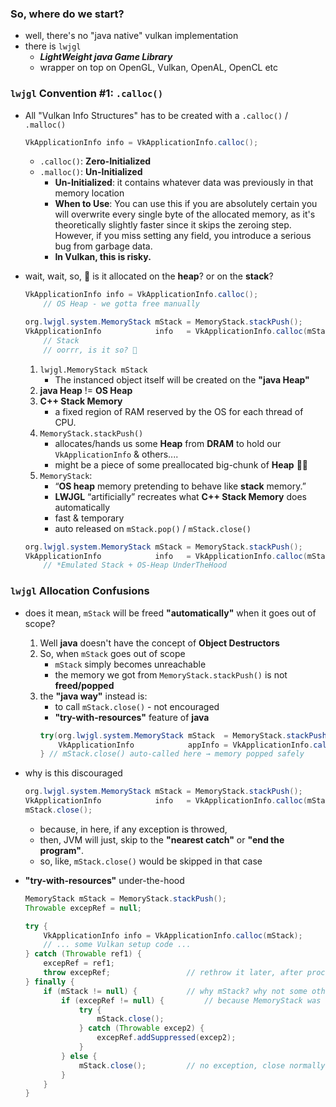 <div class="REY_ACADEMIA1">

### So, where do we start?
- well, there's no "java native" vulkan implementation
- there is `lwjgl`
    - _**LightWeight java Game Library**_
    - wrapper on top on OpenGL, Vulkan, OpenAL, OpenCL etc

### `lwjgl` Convention #1: `.calloc()`
- All "Vulkan Info Structures" has to be created with a `.calloc()` / `.malloc()`
    ```java
    VkApplicationInfo info = VkApplicationInfo.calloc();
    ```
    - `.calloc()`: **Zero-Initialized**
    - `.malloc()`:   **Un-Initialized**
        - **Un-Initialized**: it contains whatever data was previously in that memory location
        - **When to Use**: You can use this if you are absolutely certain you will overwrite every single byte of the allocated memory, as it's theoretically slightly faster since it skips the zeroing step. However, if you miss setting any field, you introduce a serious bug from garbage data.
        - **In Vulkan, this is risky.**
        <div class="BR3"></div>

- wait, wait, so, 🤔 is it allocated on the **heap**? or on the **stack**?
    ```java
    VkApplicationInfo info = VkApplicationInfo.calloc();
        // OS Heap - we gotta free manually
    
    org.lwjgl.system.MemoryStack mStack = MemoryStack.stackPush();
    VkApplicationInfo            info   = VkApplicationInfo.calloc(mStack);
        // Stack
        // oorrr, is it so? 🤔
    ```
    1. `lwjgl.MemoryStack mStack`
        - The instanced object itself will be created on the **"java Heap"**
    2. **java Heap** != **OS Heap**
    3. **C++ Stack Memory**
        - a fixed region of RAM reserved by the OS for each thread of CPU.
    4. `MemoryStack.stackPush()`
        - allocates/hands us some **Heap** from **DRAM** to hold our `VkApplicationInfo` & others....
        - might be a piece of some preallocated big-chunk of **Heap** 💁‍♀️ 
    5. `MemoryStack`: 
        - “**OS heap** memory pretending to behave like **stack** memory.”
        - **LWJGL** “artificially” recreates what **C++ Stack Memory** does automatically
        - fast & temporary
        - auto released on `mStack.pop()` / `mStack.close()`
    ```java
    org.lwjgl.system.MemoryStack mStack = MemoryStack.stackPush();
    VkApplicationInfo            info   = VkApplicationInfo.calloc(mStack);
        // *Emulated Stack + OS-Heap UnderTheHood
    ```
    <div class="BR3"></div>

### `lwjgl` Allocation Confusions
- does it mean, `mStack` will be freed **"automatically"** when it goes out of scope?
    1. Well **java** doesn't have the concept of **Object Destructors** 
    2. So, when `mStack` goes out of scope
        - `mStack` simply becomes unreachable
        - the memory we got from `MemoryStack.stackPush()` is not **freed/popped**
    3. the **"java way"** instead is:
        - to call `mStack.close()` - not encouraged
        - **"try-with-resources"** feature of **java**  
        ```java
        try(org.lwjgl.system.MemoryStack mStack  = MemoryStack.stackPush()) {
            VkApplicationInfo            appInfo = VkApplicationInfo.calloc(mStack);
        } // mStack.close() auto-called here → memory popped safely
        ```
        <div class="BR3"></div>

- why is this discouraged
    ```java
    org.lwjgl.system.MemoryStack mStack = MemoryStack.stackPush();
    VkApplicationInfo            info   = VkApplicationInfo.calloc(mStack);
    mStack.close();
    ```
    - because, in here, if any exception is throwed,
    - then, JVM will just, skip to the **"nearest catch"** or **"end the program"**.
    - so, like, `mStack.close()` would be skipped in that case
    <div class="BR3"></div>

- **"try-with-resources"** under-the-hood
    ```java
    MemoryStack mStack = MemoryStack.stackPush();
    Throwable excepRef = null;

    try {
        VkApplicationInfo info = VkApplicationInfo.calloc(mStack);
        // ... some Vulkan setup code ...
    } catch (Throwable ref1) {
        excepRef = ref1;
        throw excepRef;                 // rethrow it later, after processing "finally" block
    } finally {
        if (mStack != null) {           // why mStack? why not some other variable?
            if (excepRef != null) {         // because MemoryStack was created inside try(...)
                try {
                    mStack.close();
                } catch (Throwable excep2) {
                    excepRef.addSuppressed(excep2);
                }
            } else {
                mStack.close();         // no exception, close normally
            }
        }
    }
    ``` 

</div>